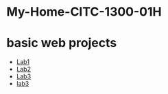 # My-Home-CITC-1300-01H
<h1>basic web projects</h1>

<ul>
	<li><a href="lab1/index.html">Lab1</a></li>
	<li><a href="lab2/index.html" target="blank">Lab2</a></li>
	<li><a href="lab3/index.html" target="blank">Lab3</a></li>
	<li><a href="lab5/index.html" target="blank">lab3</a></li>
</ul>
